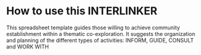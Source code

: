 # How to use this INTERLINKER

This spreadsheet template guides those willing to achieve community establishment within a thematic co-exploration. It suggests the organization and planning of the different types of activities: INFORM, GUIDE, CONSULT and WORK WITH